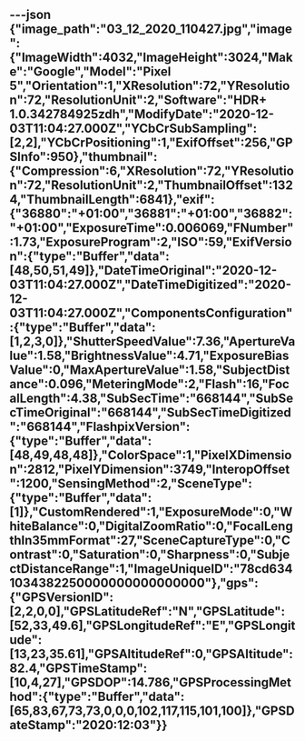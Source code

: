 ---json
{"image_path":"03_12_2020_110427.jpg","image":{"ImageWidth":4032,"ImageHeight":3024,"Make":"Google","Model":"Pixel 5","Orientation":1,"XResolution":72,"YResolution":72,"ResolutionUnit":2,"Software":"HDR+ 1.0.342784925zdh","ModifyDate":"2020-12-03T11:04:27.000Z","YCbCrSubSampling":[2,2],"YCbCrPositioning":1,"ExifOffset":256,"GPSInfo":950},"thumbnail":{"Compression":6,"XResolution":72,"YResolution":72,"ResolutionUnit":2,"ThumbnailOffset":1324,"ThumbnailLength":6841},"exif":{"36880":"+01:00","36881":"+01:00","36882":"+01:00","ExposureTime":0.006069,"FNumber":1.73,"ExposureProgram":2,"ISO":59,"ExifVersion":{"type":"Buffer","data":[48,50,51,49]},"DateTimeOriginal":"2020-12-03T11:04:27.000Z","DateTimeDigitized":"2020-12-03T11:04:27.000Z","ComponentsConfiguration":{"type":"Buffer","data":[1,2,3,0]},"ShutterSpeedValue":7.36,"ApertureValue":1.58,"BrightnessValue":4.71,"ExposureBiasValue":0,"MaxApertureValue":1.58,"SubjectDistance":0.096,"MeteringMode":2,"Flash":16,"FocalLength":4.38,"SubSecTime":"668144","SubSecTimeOriginal":"668144","SubSecTimeDigitized":"668144","FlashpixVersion":{"type":"Buffer","data":[48,49,48,48]},"ColorSpace":1,"PixelXDimension":2812,"PixelYDimension":3749,"InteropOffset":1200,"SensingMethod":2,"SceneType":{"type":"Buffer","data":[1]},"CustomRendered":1,"ExposureMode":0,"WhiteBalance":0,"DigitalZoomRatio":0,"FocalLengthIn35mmFormat":27,"SceneCaptureType":0,"Contrast":0,"Saturation":0,"Sharpness":0,"SubjectDistanceRange":1,"ImageUniqueID":"78cd6341034382250000000000000000"},"gps":{"GPSVersionID":[2,2,0,0],"GPSLatitudeRef":"N","GPSLatitude":[52,33,49.6],"GPSLongitudeRef":"E","GPSLongitude":[13,23,35.61],"GPSAltitudeRef":0,"GPSAltitude":82.4,"GPSTimeStamp":[10,4,27],"GPSDOP":14.786,"GPSProcessingMethod":{"type":"Buffer","data":[65,83,67,73,73,0,0,0,102,117,115,101,100]},"GPSDateStamp":"2020:12:03"}}
---